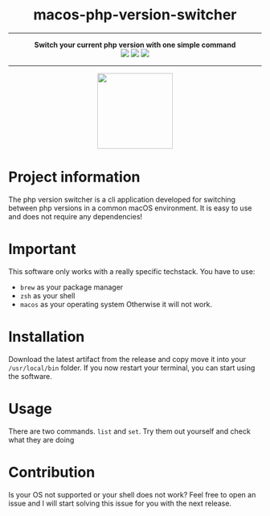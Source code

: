 <div align="center">
    <h1>macos-php-version-switcher</h1>
<hr>
<strong>Switch your current php version with one simple command</strong>
    <br>
<img src="https://img.shields.io/github/license/mathisburger/macos-php-version-switcher?style=for-the-badge" />
<img src="https://img.shields.io/github/last-commit/mathisburger/macos-php-version-switcher?style=for-the-badge" />
<img src="https://img.shields.io/github/v/release/mathisburger/macos-php-version-switcher?style=for-the-badge">
</div>
<hr>
<div align="center">
    <img src="https://upload.wikimedia.org/wikipedia/commons/thumb/d/d5/Rust_programming_language_black_logo.svg/2048px-Rust_programming_language_black_logo.svg.png" height="150" />
</div>

# Project information

The php version switcher is a cli application developed for
switching between php versions in a common macOS environment.
It is easy to use and does not require any dependencies!

# Important
This software only works with a really specific techstack. 
You have to use:
- `brew` as your package manager
- `zsh` as your shell
- `macos` as your operating system
Otherwise it will not work.

# Installation

Download the latest artifact from the release and copy move it into
your `/usr/local/bin` folder. If you now restart your terminal, you can 
start using the software.

# Usage

There are two commands. `list` and `set`. Try them out yourself and check 
what they are doing

# Contribution

Is your OS not supported or your shell does not work? Feel free to open an issue
and I will start solving this issue for you with the next release.
